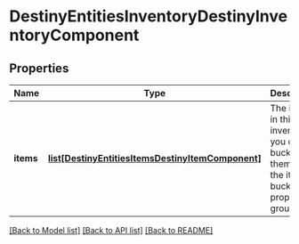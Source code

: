 # DestinyEntitiesInventoryDestinyInventoryComponent

## Properties
Name | Type | Description | Notes
------------ | ------------- | ------------- | -------------
**items** | [**list[DestinyEntitiesItemsDestinyItemComponent]**](DestinyEntitiesItemsDestinyItemComponent.md) | The items in this inventory.  If you care to bucket them, use the item&#39;s bucketHash property to groupthem. | [optional] 

[[Back to Model list]](../README.md#documentation-for-models) [[Back to API list]](../README.md#documentation-for-api-endpoints) [[Back to README]](../README.md)


